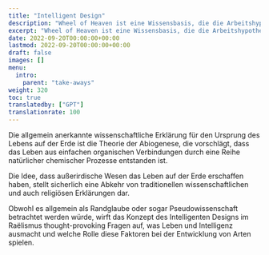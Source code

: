 ```yaml
---
title: "Intelligent Design"
description: "Wheel of Heaven ist eine Wissensbasis, die die Arbeitshypothese untersucht, dass das Leben auf der Erde von einer außerirdischen Zivilisation, den sogenannten Elohim, intelligent entworfen wurde."
excerpt: "Wheel of Heaven ist eine Wissensbasis, die die Arbeitshypothese untersucht, dass das Leben auf der Erde von einer außerirdischen Zivilisation, den sogenannten Elohim, intelligent entworfen wurde."
date: 2022-09-20T00:00:00+00:00
lastmod: 2022-09-20T00:00:00+00:00
draft: false
images: []
menu:
  intro:
    parent: "take-aways"
weight: 320
toc: true
translatedby: ["GPT"]
translationrate: 100
---
```


Die allgemein anerkannte wissenschaftliche Erklärung für den Ursprung des Lebens auf der Erde ist die Theorie der Abiogenese, die vorschlägt, dass das Leben aus einfachen organischen Verbindungen durch eine Reihe natürlicher chemischer Prozesse entstanden ist.

Die Idee, dass außerirdische Wesen das Leben auf der Erde erschaffen haben, stellt sicherlich eine Abkehr von traditionellen wissenschaftlichen und auch religiösen Erklärungen dar.

Obwohl es allgemein als Randglaube oder sogar Pseudowissenschaft betrachtet werden würde, wirft das Konzept des Intelligenten Designs im Raëlismus thought-provoking Fragen auf, was Leben und Intelligenz ausmacht und welche Rolle diese Faktoren bei der Entwicklung von Arten spielen.
